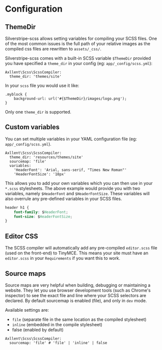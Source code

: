 # Configuration

## ThemeDir

Silverstripe-scss allows setting variables for compiling your SCSS files.
One of the most common issues is the full path of your relative images as the compiled css files
are rewritten to `assets/_css/`.

Silverstripe-scss comes with a built-in SCSS variable `$ThemeDir` provided you have specified a
`theme_dir` in your config (eg: `app/_config/scss.yml`):

```
Axllent\Scss\ScssCompiler:
  theme_dir: 'themes/site'
```

In your `scss` file you would use it like:

```
.myblock {
    background-url: url('#{$ThemeDir}/images/logo.png');
}
```

Only one `theme_dir` is supported.

## Custom variables

You can set multiple variables in your YAML configuration file (eg: `app/_config/scss.yml`).

```
Axllent\Scss\ScssCompiler:
  theme_dir: 'resources/themes/site'
  sourcemap: 'file'
  variables:
    'HeaderFont': 'Arial, sans-serif, "Times New Roman"'
    'HeaderFontSize': '18px'
```

This allows you to add your own variables which you can then use in your `*.scss` stylesheets.
The above example would provide you with two variables, namely `$HeaderFont` and `$HeaderFontSize`.
These variables will also overrule any pre-defined variables in your SCSS files.

```css
header h1 {
    font-family: $HeaderFont;
    font-size: $HeaderFontSize;
}
```

## Editor CSS

The SCSS compiler will automatically add any pre-compiled `editor.scss` file (used on the front-end) to TinyMCE.
This means your site must have an `editor.scss` in your `Requirements` if you want this to work.

## Source maps

Source maps are very helpful when building, debugging or maintaining a website. They let you use browser development tools (such as Chrome's inspector) to see the exact file and line where your SCSS selectors are declared. By default sourcemap is enabled (file), and only in `dev` mode.

Available settings are:
* `file` (separate file in the same location as the compiled stylesheet)
* `inline` (embedded in the compile stylesheet)
* false (enabled by default)

```
Axllent\Scss\ScssCompiler:
  sourcemap: 'file' # 'file' | 'inline' | false
```
